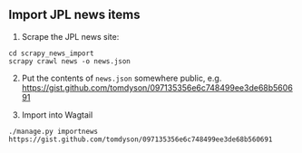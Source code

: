 ## Import JPL news items

1. Scrape the JPL news site:

```
cd scrapy_news_import
scrapy crawl news -o news.json
```

2. Put the contents of `news.json` somewhere public, e.g. https://gist.github.com/tomdyson/097135356e6c748499ee3de68b560691

3. Import into Wagtail

`./manage.py importnews https://gist.github.com/tomdyson/097135356e6c748499ee3de68b560691`